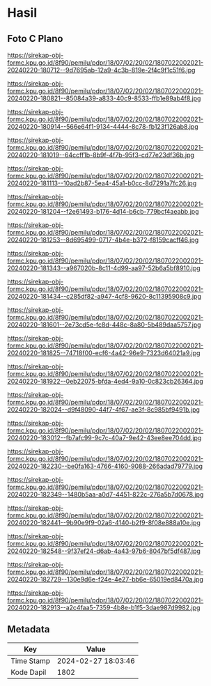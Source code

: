 # Hasil

## Foto C Plano

https://sirekap-obj-formc.kpu.go.id/8f90/pemilu/pdpr/18/07/02/20/02/1807022002021-20240220-180712--9d7695ab-12a9-4c3b-819e-2f4c9f1c51f6.jpg

https://sirekap-obj-formc.kpu.go.id/8f90/pemilu/pdpr/18/07/02/20/02/1807022002021-20240220-180821--85084a39-a833-40c9-8533-ffb1e89ab4f8.jpg

https://sirekap-obj-formc.kpu.go.id/8f90/pemilu/pdpr/18/07/02/20/02/1807022002021-20240220-180914--566e64f1-9134-4444-8c78-fb123f126ab8.jpg

https://sirekap-obj-formc.kpu.go.id/8f90/pemilu/pdpr/18/07/02/20/02/1807022002021-20240220-181019--64ccff1b-8b9f-4f7b-95f3-cd77e23df36b.jpg

https://sirekap-obj-formc.kpu.go.id/8f90/pemilu/pdpr/18/07/02/20/02/1807022002021-20240220-181113--10ad2b87-5ea4-45a1-b0cc-8d7291a7fc26.jpg

https://sirekap-obj-formc.kpu.go.id/8f90/pemilu/pdpr/18/07/02/20/02/1807022002021-20240220-181204--f2e61493-b176-4d14-b6cb-779bcf4aeabb.jpg

https://sirekap-obj-formc.kpu.go.id/8f90/pemilu/pdpr/18/07/02/20/02/1807022002021-20240220-181253--8d695499-0717-4b4e-b372-f8159cacff46.jpg

https://sirekap-obj-formc.kpu.go.id/8f90/pemilu/pdpr/18/07/02/20/02/1807022002021-20240220-181343--a967020b-8c11-4d99-aa97-52b6a5bf8910.jpg

https://sirekap-obj-formc.kpu.go.id/8f90/pemilu/pdpr/18/07/02/20/02/1807022002021-20240220-181434--c285df82-a947-4cf8-9620-8c11395908c9.jpg

https://sirekap-obj-formc.kpu.go.id/8f90/pemilu/pdpr/18/07/02/20/02/1807022002021-20240220-181601--2e73cd5e-fc8d-448c-8a80-5b489daa5757.jpg

https://sirekap-obj-formc.kpu.go.id/8f90/pemilu/pdpr/18/07/02/20/02/1807022002021-20240220-181825--74718f00-ecf6-4a42-96e9-7323d64021a9.jpg

https://sirekap-obj-formc.kpu.go.id/8f90/pemilu/pdpr/18/07/02/20/02/1807022002021-20240220-181922--0eb22075-bfda-4ed4-9a10-0c823cb26364.jpg

https://sirekap-obj-formc.kpu.go.id/8f90/pemilu/pdpr/18/07/02/20/02/1807022002021-20240220-182024--d9f48090-44f7-4f67-ae3f-8c985bf9491b.jpg

https://sirekap-obj-formc.kpu.go.id/8f90/pemilu/pdpr/18/07/02/20/02/1807022002021-20240220-183012--fb7afc99-9c7c-40a7-9e42-43ee8ee704dd.jpg

https://sirekap-obj-formc.kpu.go.id/8f90/pemilu/pdpr/18/07/02/20/02/1807022002021-20240220-182230--be0fa163-4766-4160-9088-266adad79779.jpg

https://sirekap-obj-formc.kpu.go.id/8f90/pemilu/pdpr/18/07/02/20/02/1807022002021-20240220-182349--1480b5aa-a0d7-4451-822c-276a5b7d0678.jpg

https://sirekap-obj-formc.kpu.go.id/8f90/pemilu/pdpr/18/07/02/20/02/1807022002021-20240220-182441--9b90e9f9-02a6-4140-b2f9-8f08e888a10e.jpg

https://sirekap-obj-formc.kpu.go.id/8f90/pemilu/pdpr/18/07/02/20/02/1807022002021-20240220-182548--9f37ef24-d6ab-4a43-97b6-8047bf5df487.jpg

https://sirekap-obj-formc.kpu.go.id/8f90/pemilu/pdpr/18/07/02/20/02/1807022002021-20240220-182729--130e9d6e-f24e-4e27-bb6e-65019ed8470a.jpg

https://sirekap-obj-formc.kpu.go.id/8f90/pemilu/pdpr/18/07/02/20/02/1807022002021-20240220-182913--a2c4faa5-7359-4b8e-b1f5-3dae987d9982.jpg


## Metadata

| Key        | Value               |
| ---------- | ------------------- |
| Time Stamp | 2024-02-27 18:03:46 |
| Kode Dapil | 1802                |



